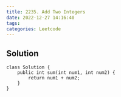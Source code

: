 ```yaml
---
title: 2235. Add Two Integers
date: 2022-12-27 14:16:40
tags:
categories: Leetcode
---
```


## Solution

```
class Solution {
    public int sum(int num1, int num2) {
        return num1 + num2;
    }
}
```